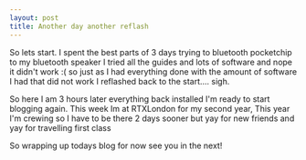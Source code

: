 ```yaml
---
layout: post
title: Another day another reflash
---
```


So lets start.
I spent the best parts of 3 days trying to bluetooth pocketchip to my bluetooth speaker I tried all the guides and lots of software and nope it didn't work :( so just as I had everything done with the amount of software I had that did not work I reflashed back to the start.... sigh. 

So here I am 3 hours later everything back installed I'm ready to start blogging again.
This week Im at RTXLondon for my second year, This year I'm crewing so I have to be there 2 days sooner but yay for new friends and yay for travelling first class 

So wrapping up todays blog for now see you in the next!

